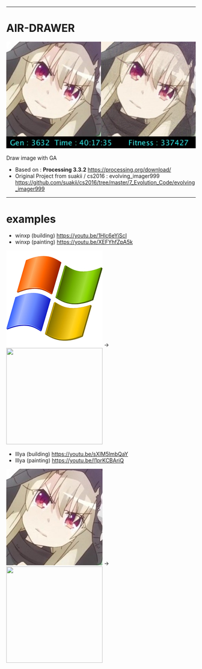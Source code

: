 --------
# AIR-DRAWER

<img src="https://github.com/mileu32/AIR-DRAWER/blob/master/examples/frame.jpg">

Draw image with GA

- Based on : **Processing 3.3.2** https://processing.org/download/
- Original Project from suakii / cs2016 : evolving_imager999 https://github.com/suakii/cs2016/tree/master/7_Evolution_Code/evolving_imager999

--------
# examples

- winxp (building) https://youtu.be/1Hlc6eYiScI
- winxp (painting) https://youtu.be/XEFYhfZpA5k

<img src="https://github.com/mileu32/AIR-DRAWER/blob/master/examples/xp.jpg" width=256 height=256> -> <img src="https://github.com/mileu32/AIR-DRAWER/blob/master/examples/result(16x)_xp.png" width=256 height=256>

- Illya (building) https://youtu.be/sXIM5lmbQaY
- Illya (painting) https://youtu.be/I1prKCBAriQ

<img src="https://github.com/mileu32/AIR-DRAWER/blob/master/examples/Illya256crop.jpg" width=256 height=256> -> <img src="https://github.com/mileu32/AIR-DRAWER/blob/master/examples/result(16x)_Illya256crop.png" width=256 height=256>
